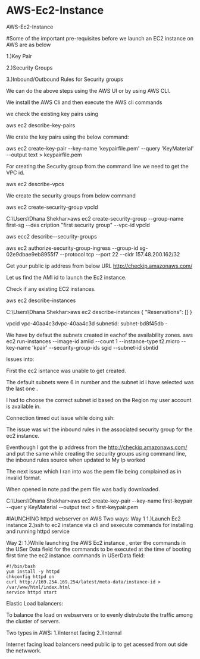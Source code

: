 # AWS-Ec2-Instance
AWS-Ec2-Instance


#Some of the important pre-requisites before we launch an EC2 instance on AWS are as below

1.)Key Pair

2.)Security Groups

3.)Inbound/Outbound Rules for Security groups

We can do the above steps using the AWS UI or by using AWS CLI.

We install the AWS Cli and then execute the AWS cli commands

we check the existing key pairs using 

aws ec2 describe-key-pairs

We crate the key pairs using the below command:

aws ec2 create-key-pair --key-name 'keypairfile.pem' --query 'KeyMaterial' --output text > keypairfile.pem

For creating the Security group from the command line we need to get the VPC id.

aws ec2 describe-vpcs

We create the security groups from below command

aws ec2 create-security-group vpcId 

C:\Users\Dhana Shekhar>aws ec2 create-security-group --group-name first-sg --des
cription "first security group" --vpc-id vpcId

aws ecc2 describe--security-groups

aws ec2 authorize-security-group-ingress --group-id sg-02e9dbae9eb8955f7 --protocol tcp --port 22 --cidr 157.48.200.162/32

Get your public ip address from below URL
http://checkip.amazonaws.com/
    
   
  Let us find the AMI id to launch the Ec2 instance.
  
  Check if any existing EC2 instances.
  
  aws ec2 describe-instances
  
C:\Users\Dhana Shekhar>aws ec2 describe-instances
{
    "Reservations": []
}

vpcid
vpc-40aa4c3dvpc-40aa4c3d
subnetid:
subnet-bd8f45db - 


We have by defaut the subnets created in eachof the availability zones.
aws ec2 run-instances --image-id amiid --count 1 --instance-type t2.micro --key-name 'kpair' --security-group-ids sgid --subnet-id sbntid


Issues into:

First the ec2 isntance was unable to get created.

The default subnets were 6 in number and the subnet id i have selected was the last one .

I had to choose the correct subnet id based on the Region my user account is available in.

Connection timed out issue while doing ssh:

The issue was wit the inbound rules in the associated security group for the ec2 instance.

Eventhough I got the ip address from the http://checkip.amazonaws.com/ and put the same while creating the security groups using command line, the inbound rules source when updated to My Ip worked

The next issue which I ran into was the pem file being complained as in invalid format.

When opened in note pad the pem file was badly downloaded.

C:\Users\Dhana Shekhar>aws ec2 create-key-pair --key-name first-keypair --quer
y KeyMaterial --output text > first-keypair.pem
 
 
 
 


#lAUNCHING httpd webserver on AWS
Two ways:
Way 1
1.)Launch Ec2 instance
2.)ssh to ec2 instance via cli and sexecute commands for installing and running httpd service


Way 2:
1.)While launching the AWS Ec2 instance , enter the commands in the USer Data field for the commands to be executed at the time of booting first time the ec2 instance.
commands in USerData field:
```
#!/bin/bash
yum install -y httpd
chkconfig httpd on
curl http://169.254.169.254/latest/meta-data/instance-id > /var/www/html/index.html
service httpd start
```




  Elastic Load balancers:
  
  To balance the load on webservers or to evenly distrubute the traffic among the cluster of servers.
  
  Two types in AWS:
  1.)Internet facing
  2.)Internal 
  
  Internet facing load balancers need public ip to get acessed from out side the netwwork.
  
  
  
  
    


